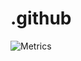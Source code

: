 # .github  
![Metrics](https://metrics.lecoq.io/moshui-s-Private-Space?template=classic&introduction=1&base=header%2C%20activity%2C%20community%2C%20repositories%2C%20metadata&base.indepth=false&base.hireable=false&base.skip=false&introduction=false&introduction.title=true&config.timezone=Asia%2FHong_Kong)
